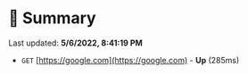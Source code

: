 # 📖 Summary
Last updated: **5/6/2022, 8:41:19 PM**

- `GET` [https://google.com](https://google.com) - **Up** (285ms)
